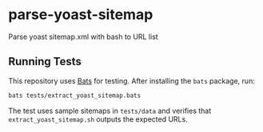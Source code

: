 # parse-yoast-sitemap
Parse yoast sitemap.xml with bash to URL list

## Running Tests

This repository uses [Bats](https://github.com/bats-core/bats-core) for testing. After installing the `bats` package, run:

```bash
bats tests/extract_yoast_sitemap.bats
```

The test uses sample sitemaps in `tests/data` and verifies that `extract_yoast_sitemap.sh` outputs the expected URLs.
